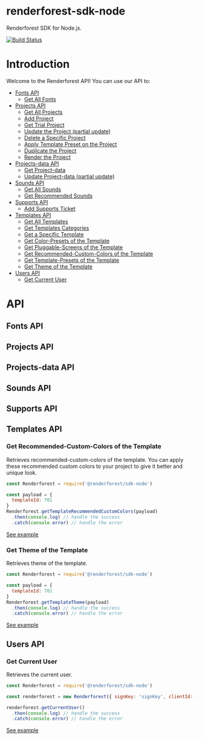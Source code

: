 # renderforest-sdk-node
Renderforest SDK for Node.js.

[![Build Status](https://travis-ci.org/renderforest/renderforest-sdk-node.svg?branch=master)](https://travis-ci.org/renderforest/renderforest-sdk-node)


# Introduction

Welcome to the Renderforest API! You can use our API to:

* [Fonts API](#fonts-api)
  - [Get All Fonts]()
* [Projects API](#projects-api)
  - [Get All Projects]()
  - [Add Project]()
  - [Get Trial Project]()
  - [Update the Project (partial update)]()
  - [Delete a Specific Project]()
  - [Apply Template Preset on the Project]()
  - [Duplicate the Project]()
  - [Render the Project]()
* [Projects-data API](#projects-data-api)
  - [Get Project-data]()
  - [Update Project-data (partial update)]()
* [Sounds API](#sounds-api)
  - [Get All Sounds]()
  - [Get Recommended Sounds]()
* [Supports API](#supports-api)
  - [Add Supports Ticket]()
* [Templates API](#templates-api)
  - [Get All Templates]()
  - [Get Templates Categories]()
  - [Get a Specific Template]()
  - [Get Color-Presets of the Template]()
  - [Get Pluggable-Screens of the Template]()
  - [Get Recommended-Custom-Colors of the Template]()
  - [Get Template-Presets of the Template](#get-recommended-custom-colors-of-the-template)
  - [Get Theme of the Template](#get-theme-of-the-template)
* [Users API](#users-api)
  - [Get Current User](#get-current-user)
 
 
# API

## Fonts API

## Projects API

## Projects-data API

## Sounds API

## Supports API

## Templates API

### Get Recommended-Custom-Colors of the Template

Retrieves recommended-custom-colors of the template.
You can apply these recommended custom colors to your project to give it better and unique look.

```js
const Renderforest = require('@renderforest/sdk-node')

const payload = {
  templateId: 701
}
Renderforest.getTemplateRecommendedCustomColors(payload)
  .then(console.log) // handle the success
  .catch(console.error) // handle the error
```

[See example](https://github.com/renderforest/renderforest-sdk-node/blob/master/examples/templates/get-template-recommended-custom-colors.js)


### Get Theme of the Template

Retrieves theme of the template.
 
```js
const Renderforest = require('@renderforest/sdk-node')

const payload = {
  templateId: 701
}
Renderforest.getTemplateTheme(payload)
  .then(console.log) // handle the success
  .catch(console.error) // handle the error
```

[See example](https://github.com/renderforest/renderforest-sdk-node/blob/master/examples/templates/get-template-theme.js)



## Users API

### Get Current User

Retrieves the current user.

```js
const Renderforest = require('@renderforest/sdk-node')

const renderforest = new Renderforest({ signKey: 'signKey', clientId: -1 })

renderforest.getCurrentUser()
  .then(console.log) // handle the success
  .catch(console.error) // handle the error
```

[See example](https://github.com/renderforest/renderforest-sdk-node/blob/master/examples/users/get-current-user.js)

